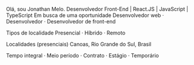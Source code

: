Olá, sou Jonathan Melo.
Desenvolvedor Front-End | React.JS | JavaScript | TypeScript
Em busca de uma oportunidade
Desenvolvedor web · Desenvolvedor · Desenvolvedor de front-end

Tipos de localidade
Presencial · Híbrido · Remoto

Localidades (presenciais)
Canoas, Rio Grande do Sul, Brasil

Tempo integral · Meio período · Contrato · Estágio · Temporário